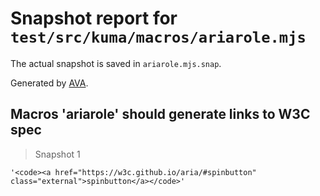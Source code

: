 # Snapshot report for `test/src/kuma/macros/ariarole.mjs`

The actual snapshot is saved in `ariarole.mjs.snap`.

Generated by [AVA](https://avajs.dev).

## Macros 'ariarole' should generate links to W3C spec

> Snapshot 1

    '<code><a href="https://w3c.github.io/aria/#spinbutton" class="external">spinbutton</a></code>'
